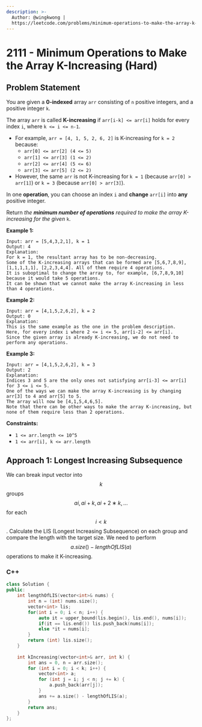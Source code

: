 ```yaml
---
description: >-
  Author: @wingkwong |
  https://leetcode.com/problems/minimum-operations-to-make-the-array-k-increasing/
---
```


# 2111 - Minimum Operations to Make the Array K-Increasing (Hard)

## Problem Statement

You are given a **0-indexed** array `arr` consisting of `n` positive integers, and a positive integer `k`.

The array `arr` is called **K-increasing** if `arr[i-k] <= arr[i]` holds for every index `i`, where `k <= i <= n-1`.

* For example, `arr = [4, 1, 5, 2, 6, 2]` is K-increasing for `k = 2` because:
  * `arr[0] <= arr[2] (4 <= 5)`
  * `arr[1] <= arr[3] (1 <= 2)`
  * `arr[2] <= arr[4] (5 <= 6)`
  * `arr[3] <= arr[5] (2 <= 2)`
* However, the same `arr` is not K-increasing for `k = 1` (because `arr[0] > arr[1]`) or `k = 3` (because `arr[0] > arr[3]`).

In one **operation**, you can choose an index `i` and **change** `arr[i]` into **any** positive integer.

Return _the **minimum number of operations** required to make the array K-increasing for the given_ `k`.

**Example 1:**

```
Input: arr = [5,4,3,2,1], k = 1
Output: 4
Explanation:
For k = 1, the resultant array has to be non-decreasing.
Some of the K-increasing arrays that can be formed are [5,6,7,8,9], [1,1,1,1,1], [2,2,3,4,4]. All of them require 4 operations.
It is suboptimal to change the array to, for example, [6,7,8,9,10] because it would take 5 operations.
It can be shown that we cannot make the array K-increasing in less than 4 operations.
```

**Example 2:**

```
Input: arr = [4,1,5,2,6,2], k = 2
Output: 0
Explanation:
This is the same example as the one in the problem description.
Here, for every index i where 2 <= i <= 5, arr[i-2] <= arr[i].
Since the given array is already K-increasing, we do not need to perform any operations.
```

**Example 3:**

```
Input: arr = [4,1,5,2,6,2], k = 3
Output: 2
Explanation:
Indices 3 and 5 are the only ones not satisfying arr[i-3] <= arr[i] for 3 <= i <= 5.
One of the ways we can make the array K-increasing is by changing arr[3] to 4 and arr[5] to 5.
The array will now be [4,1,5,4,6,5].
Note that there can be other ways to make the array K-increasing, but none of them require less than 2 operations.
```

**Constraints:**

* `1 <= arr.length <= 10^5`
* `1 <= arr[i], k <= arr.length`

## Approach 1: Longest Increasing Subsequence

We can break input vector into $$k$$ groups $$ai,ai+k,ai+2∗k,...$$for each $$i<k$$. Calculate the LIS (Longest Increasing Subsequence) on each group and compare the length with the target size. We need to perform $$a.size()−lengthOfLIS(a)$$operations to make it K-increasing.

### C++

```cpp
class Solution {
public:
    int lengthOfLIS(vector<int>& nums) {
        int n = (int) nums.size();
        vector<int> lis;
        for(int i = 0; i < n; i++) {
            auto it = upper_bound(lis.begin(), lis.end(), nums[i]);
            if(it == lis.end()) lis.push_back(nums[i]);
            else *it = nums[i];
        }
        return (int) lis.size();
    }
    
    int kIncreasing(vector<int>& arr, int k) {
        int ans = 0, n = arr.size();
        for (int i = 0; i < k; i++) {
            vector<int> a;
            for (int j = i; j < n; j += k) {
                a.push_back(arr[j]);
            }
            ans += a.size() - lengthOfLIS(a);
        }
        return ans;
    }
};
```
